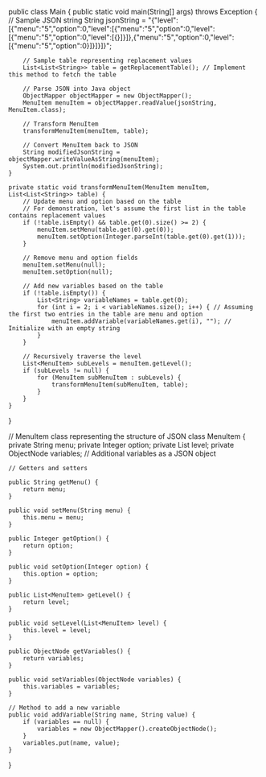 public class Main {
    public static void main(String[] args) throws Exception {
        // Sample JSON string
        String jsonString = "{\"level\":[{\"menu\":\"5\",\"option\":0,\"level\":[{\"menu\":\"5\",\"option\":0,\"level\":[{\"menu\":\"5\",\"option\":0,\"level\":[{}]}]},{\"menu\":\"5\",\"option\":0,\"level\":[{\"menu\":\"5\",\"option\":0}]}]}]}";

        // Sample table representing replacement values
        List<List<String>> table = getReplacementTable(); // Implement this method to fetch the table
        
        // Parse JSON into Java object
        ObjectMapper objectMapper = new ObjectMapper();
        MenuItem menuItem = objectMapper.readValue(jsonString, MenuItem.class);

        // Transform MenuItem
        transformMenuItem(menuItem, table);

        // Convert MenuItem back to JSON
        String modifiedJsonString = objectMapper.writeValueAsString(menuItem);
        System.out.println(modifiedJsonString);
    }

    private static void transformMenuItem(MenuItem menuItem, List<List<String>> table) {
        // Update menu and option based on the table
        // For demonstration, let's assume the first list in the table contains replacement values
        if (!table.isEmpty() && table.get(0).size() >= 2) {
            menuItem.setMenu(table.get(0).get(0));
            menuItem.setOption(Integer.parseInt(table.get(0).get(1)));
        }

        // Remove menu and option fields
        menuItem.setMenu(null);
        menuItem.setOption(null);

        // Add new variables based on the table
        if (!table.isEmpty()) {
            List<String> variableNames = table.get(0);
            for (int i = 2; i < variableNames.size(); i++) { // Assuming the first two entries in the table are menu and option
                menuItem.addVariable(variableNames.get(i), ""); // Initialize with an empty string
            }
        }

        // Recursively traverse the level
        List<MenuItem> subLevels = menuItem.getLevel();
        if (subLevels != null) {
            for (MenuItem subMenuItem : subLevels) {
                transformMenuItem(subMenuItem, table);
            }
        }
    }
}

// MenuItem class representing the structure of JSON
class MenuItem {
    private String menu;
    private Integer option;
    private List<MenuItem> level;
    private ObjectNode variables; // Additional variables as a JSON object

    // Getters and setters

    public String getMenu() {
        return menu;
    }

    public void setMenu(String menu) {
        this.menu = menu;
    }

    public Integer getOption() {
        return option;
    }

    public void setOption(Integer option) {
        this.option = option;
    }

    public List<MenuItem> getLevel() {
        return level;
    }

    public void setLevel(List<MenuItem> level) {
        this.level = level;
    }

    public ObjectNode getVariables() {
        return variables;
    }

    public void setVariables(ObjectNode variables) {
        this.variables = variables;
    }

    // Method to add a new variable
    public void addVariable(String name, String value) {
        if (variables == null) {
            variables = new ObjectMapper().createObjectNode();
        }
        variables.put(name, value);
    }
}
